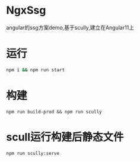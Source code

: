 # NgxSsg

angular的ssg方案demo,基于scully,建立在Angular11上

# 运行

``` bash
npm i && npm run start
```

# 构建

```
npm run build-prod && npm run scully
```

# scull运行构建后静态文件
``` bash
npm run scully:serve
```
